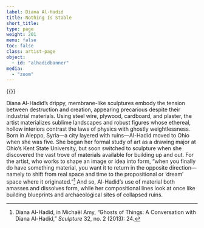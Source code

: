 ```yaml
---
label: Diana Al-Hadid
title: Nothing Is Stable
short_title:
type: page
weight: 201
menu: false
toc: false
class: artist-page
object:
  - id: "alhadidbanner"
media:
  - "zoom"
---
```

{{<q-figure id="alhadidbanner" >}}

Diana Al-Hadid’s drippy, membrane-like sculptures embody the tension between destruction and creation, appearing precarious despite their industrial materials. Using steel wire, plywood, cardboard, and plaster, the artist materializes sublime landscapes and robust figures whose ethereal, hollow interiors contrast the laws of physics with ghostly weightlessness. Born in Aleppo, Syria—a city layered with ruins—Al-Hadid moved to Ohio when she was five. She began her formal study of art as a drawing major at Ohio’s Kent State University, but soon switched to sculpture when she discovered the vast trove of materials available for building up and out. For the artist, who works to shape an image or idea into form, “when you finally do have something material, you want it to return in the opposite direction—namely to shift from real space and time to the propositional or ‘dream’ space where it originated.”[^1] And so, Al-Hadid’s use of material both amasses and dissolves form, while her compositional lines look at once like building blueprints and archaeological sites of collapsed ruins.

[^1]: Diana Al-Hadid, in Michaël Amy, “Ghosts of Things: A Conversation with Diana Al-Hadid,” *Sculpture* 32, no. 2 (2013): 24.
